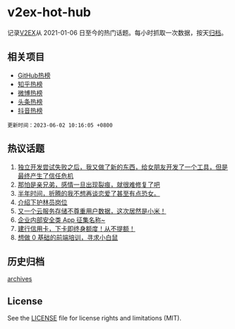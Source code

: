 # v2ex-hot-hub

 记录[V2EX](https://www.v2ex.com/)从 2021-01-06 日至今的热门话题。每小时抓取一次数据，按天[归档](archives)。
 
 ## 相关项目

- [GitHub热榜](https://github.com/it985/github-hot-hub)
- [知乎热榜](https://github.com/it985/zhihu-hot-hub)
- [微博热榜](https://github.com/it985/weibo-hot-hub)
- [头条热榜](https://github.com/it985/toutiao-hot-hub)
- [抖音热榜](https://github.com/it985/douyin-hot-hub)


 `更新时间：2023-06-02 10:16:05 +0800`

## 热议话题

1. [独立开发尝试失败之后，我又做了新的东西，给女朋友开发了一个工具，但是最终产生了信任危机](https://www.v2ex.com/t/944872)
1. [那怕是亲兄弟，感情一旦出现裂痕，就很难修复了吧](https://www.v2ex.com/t/944905)
1. [半年时间，折腾的我不想再谈恋爱了甚至有点恐女。](https://www.v2ex.com/t/944959)
1. [介绍下护林员岗位](https://www.v2ex.com/t/944918)
1. [又一个云服务存储不尊重用户数据，这次居然是小米！](https://www.v2ex.com/t/944933)
1. [企业内部安全类 App 征集名称~](https://www.v2ex.com/t/944863)
1. [建行信用卡，下卡即终身额度！从不提额！](https://www.v2ex.com/t/944896)
1. [想做 0 基础的前端培训，寻求小白鼠](https://www.v2ex.com/t/944979)

## 历史归档

[archives](archives)

## License

See the [LICENSE](LICENSE) file for license rights and limitations (MIT).
